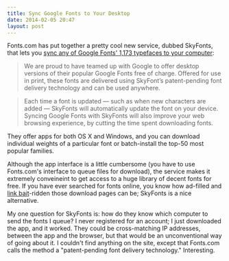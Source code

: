 ```yaml
---
title: Sync Google Fonts to Your Desktop
date: 2014-02-05 20:47
layout: post
---
```

Fonts.com has put together a pretty cool new service, dubbed SkyFonts, that lets you [sync any of Google Fonts' 1,173 typefaces to your computer](http://www.fonts.com/web-fonts/google): 

> We are proud to have teamed up with Google to offer desktop versions of their popular Google Fonts free of charge. Offered for use in print, these fonts are delivered using SkyFont’s patent-pending font delivery technology and can be used anywhere.

> Each time a font is updated — such as when new characters are added — SkyFonts will automatically update the font on your device. Syncing Google Fonts with SkyFonts will also improve your web browsing experience, by cutting the time spent downloading fonts.

They offer apps for both OS X and Windows, and you can download individual weights of a particular font or batch-install the top-50 most popular families. 

Although the app interface is a little cumbersome (you have to use Fonts.com's interface to queue files for download), the service makes it extremely conveineint to get access to a huge library of decent fonts for free. If you have ever searched for fonts online, you know how ad-filled and [link bait](http://en.wikipedia.org/wiki/Link_bait)-ridden those download pages can be; SkyFonts is a nice alternative.  

My one question for SkyFonts is: how do they know which computer to send the fonts I queue? I never registered for an account; I just downloaded the app, and it worked. They could be cross-matching IP addresses, between the app and the browser, but that would be an unconventional way of going about it. I couldn't find anything on the site, except that Fonts.com calls the method a "patent-pending font delivery technology." Interesting.  

